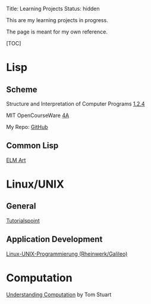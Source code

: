 Title: Learning Projects
Status: hidden

This are my learning projects in progress.

The page is meant for my own reference.


[TOC]

# Lisp

## Scheme

Structure and Interpretation of Computer Programs [1.2.4](https://mitpress.mit.edu/sicp/full-text/book/book-Z-H-11.html#%_sec_1.2.4)

MIT OpenCourseWare [4A](http://ocw.mit.edu/courses/electrical-engineering-and-computer-science/6-001-structure-and-interpretation-of-computer-programs-spring-2005/video-lectures/4a-pattern-matching-and-rule-based-substitution/)

My Repo: [GitHub](https://github.com/LukasWoodtli/SchemeCourse)

## Common Lisp
[ELM Art](http://art2.ph-freiburg.de/Lisp-Kurs)

# Linux/UNIX

## General

[Tutorialspoint](http://www.tutorialspoint.com/unix/)

## Application Development

[Linux-UNIX-Programmierung (Rheinwerk/Galileo)](http://openbook.rheinwerk-verlag.de/linux_unix_programmierung/Kap02-002.htm#t2t310)


# Computation

[Understanding Computation](https://github.com/LukasWoodtli/UnderstandingComputation) by Tom Stuart

